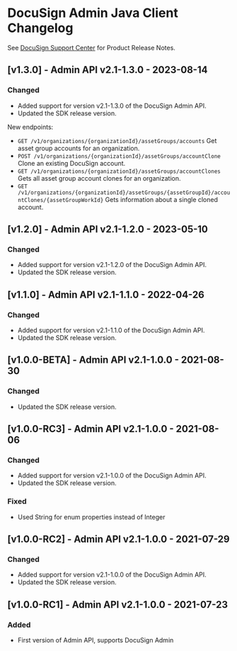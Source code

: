 # DocuSign Admin Java Client Changelog
See [DocuSign Support Center](https://support.docusign.com/en/releasenotes/) for Product Release Notes.

## [v1.3.0] - Admin API v2.1-1.3.0 - 2023-08-14
### Changed
- Added support for version v2.1-1.3.0 of the DocuSign Admin API.
- Updated the SDK release version.

New endpoints:
* `GET /v1/organizations/{organizationId}/assetGroups/accounts` Get asset group accounts for an organization.
* `POST /v1/organizations/{organizationId}/assetGroups/accountClone` Clone an existing DocuSign account.
* `GET /v1/organizations/{organizationId}/assetGroups/accountClones` Gets all asset group account clones for an organization.
* `GET /v1/organizations/{organizationId}/assetGroups/{assetGroupId}/accountClones/{assetGroupWorkId}` Gets information about a single cloned account.
## [v1.2.0] - Admin API v2.1-1.2.0 - 2023-05-10
### Changed
- Added support for version v2.1-1.2.0 of the DocuSign Admin API.
- Updated the SDK release version.

## [v1.1.0] - Admin API v2.1-1.1.0 - 2022-04-26
### Changed
- Added support for version v2.1-1.1.0 of the DocuSign Admin API.
- Updated the SDK release version.

## [v1.0.0-BETA] - Admin API v2.1-1.0.0 - 2021-08-30
### Changed
- Updated the SDK release version.

## [v1.0.0-RC3] - Admin API v2.1-1.0.0 - 2021-08-06
### Changed
- Added support for version v2.1-1.0.0 of the DocuSign Admin API.
- Updated the SDK release version.
### Fixed
- Used String for enum properties instead of Integer

## [v1.0.0-RC2] - Admin API v2.1-1.0.0 - 2021-07-29
### Changed
- Added support for version v2.1-1.0.0 of the DocuSign Admin API.
- Updated the SDK release version.

## [v1.0.0-RC1] - Admin API v2.1-1.0.0 - 2021-07-23
### Added
- First version of Admin API, supports DocuSign Admin
